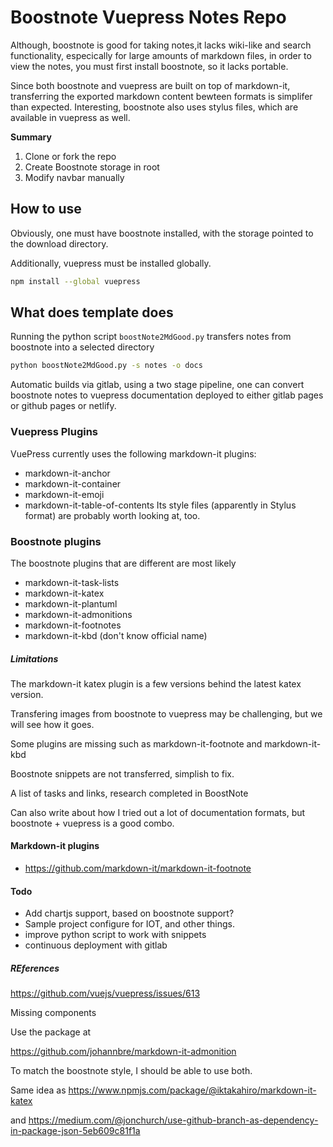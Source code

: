 # Boostnote Vuepress Notes Repo

Although, boostnote is good for taking notes,it lacks wiki-like and search functionality, especically for large amounts of markdown files, in order to view the notes, you must first install boostnote, so it lacks portable.

Since both boostnote and vuepress are built on top of markdown-it, transferring the exported markdown content bewteen formats is simplifer than expected. Interesting, boostnote also uses stylus files, which are available in vuepress as well.

**Summary**

1. Clone or fork the repo
2. Create Boostnote storage in root
3. Modify navbar manually

## How to use 

Obviously, one must have boostnote installed, with the storage pointed to the download directory.

Additionally, vuepress must be installed globally.

```sh
npm install --global vuepress 
```

## What does template does

Running the python script `boostNote2MdGood.py` transfers notes from boostnote into a selected directory

```sh
python boostNote2MdGood.py -s notes -o docs
```

Automatic builds via gitlab, using a two stage pipeline, one can convert boostnote notes to vuepress documentation deployed to either gitlab pages or github pages or netlify.

### Vuepress Plugins 
VuePress currently uses the following markdown-it plugins:

- markdown-it-anchor
- markdown-it-container
- markdown-it-emoji
- markdown-it-table-of-contents
Its style files (apparently in Stylus format) are probably worth looking at, too.

### Boostnote plugins
The boostnote plugins that are different are most likely
- markdown-it-task-lists
- markdown-it-katex
- markdown-it-plantuml
- markdown-it-admonitions
- markdown-it-footnotes
- markdown-it-kbd (don't know official name)

##### Limitations
The markdown-it katex plugin is a few versions behind the latest katex version.

Transfering images from boostnote to vuepress may be challenging, but we will see how it goes.

Some plugins are missing such as markdown-it-footnote and markdown-it-kbd

Boostnote snippets are not transferred, simplish to fix.

A list of tasks and links, research completed in BoostNote

Can also write about how I tried out a lot of documentation formats, but boostnote + vuepress is a good combo.


#### Markdown-it plugins

* https://github.com/markdown-it/markdown-it-footnote

#### Todo

* Add chartjs support, based on boostnote support?
* Sample project configure for IOT, and other things.
* improve python script to work with snippets
* continuous deployment with gitlab

##### REferences 

https://github.com/vuejs/vuepress/issues/613

Missing components

Use the package at 

https://github.com/johannbre/markdown-it-admonition

To match the boostnote style, I should be able to use both.

Same idea as https://www.npmjs.com/package/@iktakahiro/markdown-it-katex

and https://medium.com/@jonchurch/use-github-branch-as-dependency-in-package-json-5eb609c81f1a